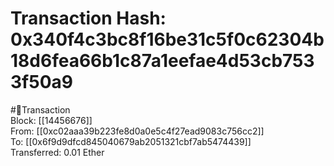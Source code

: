 
Transaction Hash: 0x340f4c3bc8f16be31c5f0c62304b18d6fea66b1c87a1eefae4d53cb7533f50a9
====================================================================================
  
#💸Transaction  
Block: [[14456676]]  
From: [[0xc02aaa39b223fe8d0a0e5c4f27ead9083c756cc2]]  
To: [[0x6f9d9dfcd845040679ab2051321cbf7ab5474439]]  
Transferred: 0.01 Ether